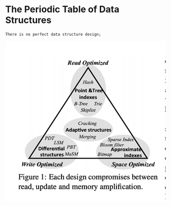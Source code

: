 # The Periodic Table of Data Structures


```
There is no perfect data structure design;
```
![image](images/Data_Compromise.png)




